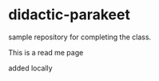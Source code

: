 # didactic-parakeet
sample repository for completing the class.

This is a read  me page

added locally